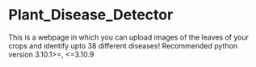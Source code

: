 # Plant_Disease_Detector
This is a webpage in which you can upload images of the leaves of your crops and identify upto 38 different diseases!
Recommended python version 3.10.1>=, <=3.10.9
